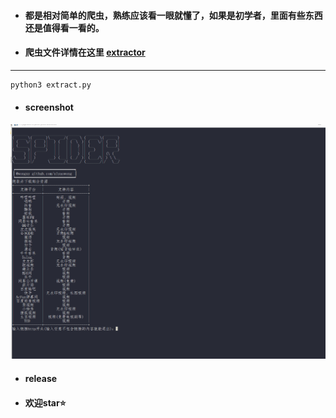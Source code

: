 * #### 都是相对简单的爬虫，熟练应该看一眼就懂了，如果是初学者，里面有些东西还是值得看一看的。

* ####  爬虫文件详情在这里 [extractor](/extractor)
---
```bash
python3 extract.py
```
* #### screenshot
![example.gif](/screenshot/example.gif)

* #### release

* ####  欢迎**star**:star: